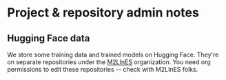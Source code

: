 # Project & repository admin notes
## Hugging Face data
We store some training data and trained models on Hugging Face. They're on
separate repositories under the [M2LInES](https://huggingface.co/M2LInES)
organization. You need org permissions to edit these repositories -- check with
M2LInES folks.
